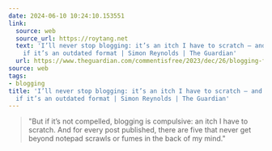 ```yaml
---
date: 2024-06-10 10:24:10.153551
link:
  source: web
  source_url: https://roytang.net
  text: 'I’ll never stop blogging: it’s an itch I have to scratch – and I don’t care
    if it’s an outdated format | Simon Reynolds | The Guardian'
  url: https://www.theguardian.com/commentisfree/2023/dec/26/blogging-freedom-outdated-format
source: web
tags:
- blogging
title: 'I’ll never stop blogging: it’s an itch I have to scratch – and I don’t care
  if it’s an outdated format | Simon Reynolds | The Guardian'
---
```


> "But if it’s not compelled, blogging is compulsive: an itch I have to scratch. And for every post published, there are five that never get beyond notepad scrawls or fumes in the back of my mind."